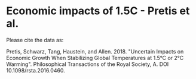 # Economic impacts of 1.5C - Pretis et al.

Please cite the data as:

Pretis, Schwarz, Tang, Haustein, and Allen. 2018. "Uncertain Impacts on Economic Growth When Stabilizing Global Temperatures at 1.5°C or 2°C Warming". Philosophical Transactions of the Royal Society, A. DOI 10.1098/rsta.2016.0460.